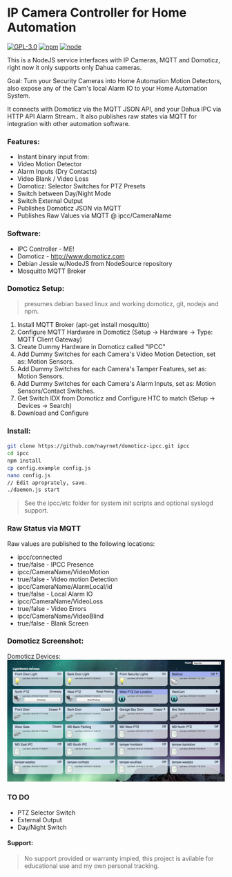 # IP Camera Controller for Home Automation
[![GPL-3.0](https://img.shields.io/badge/license-GPL-blue.svg)]()
[![npm](https://img.shields.io/npm/v/npm.svg)]()
[![node](https://img.shields.io/node/v/gh-badges.svg)]()

This is a NodeJS service interfaces with IP Cameras, MQTT and Domoticz, right now it only supports only Dahua cameras.

Goal: Turn your Security Cameras into Home Automation Motion Detectors, also expose any of the Cam's local Alarm IO to your Home Automation System.

It connects with Domoticz via the MQTT JSON API, and your Dahua IPC via HTTP API Alarm Stream.. It also publishes raw states via MQTT for integration with other automation software.

### Features:
* Instant binary input from:
 * Video Motion Detector
 * Alarm Inputs (Dry Contacts)
 * Video Blank / Video Loss
* Domoticz: Selector Switches for PTZ Presets
* Switch between Day/Night Mode
* Switch External Output
* Publishes Domoticz JSON via MQTT
* Publishes Raw Values via MQTT @ ipcc/CameraName

### Software:
* IPC Controller - ME!
* Domoticz - http://www.domoticz.com
* Debian Jessie w/NodeJS from NodeSource repository
* Mosquitto MQTT Broker

### Domoticz Setup:
> presumes debian based linux and working domoticz, git, nodejs and npm.

1. Install MQTT Broker (apt-get install mosquitto)
2. Configure MQTT Hardware in Domoticz (Setup -> Hardware -> Type: MQTT Client Gateway)
3. Create Dummy Hardware in Domoticz called "IPCC"
4. Add Dummy Switches for each Camera's Video Motion Detection, set as: Motion Sensors.
5. Add Dummy Switches for each Camera's Tamper Features, set as: Motion Sensors.
6. Add Dummy Switches for each Camera's Alarm Inputs, set as: Motion Sensors/Contact Switches.
7. Get Switch IDX from Domoticz and Configure HTC to match (Setup -> Devices -> Search)
8. Download and Configure

### Install:
```bash
git clone https://github.com/nayrnet/domoticz-ipcc.git ipcc
cd ipcc
npm install
cp config.example config.js
nano config.js
// Edit aproprately, save.
./daemon.js start
```
> See the ipcc/etc folder for system init scripts and optional syslogd support.

### Raw Status via MQTT
Raw values are published to the following locations:
* ipcc/connected 		
 * true/false - IPCC Presence
* ipcc/CameraName/VideoMotion 		
 * true/false - Video motion Detection
* ipcc/CameraName/AlarmLocal/id
 * true/false - Local Alarm IO
* ipcc/CameraName/VideoLoss
 * true/false - Video Errors
* ipcc/CameraName/VideoBlind
 * true/false - Blank Screen

### Domoticz Screenshot:
Domoticz Devices:
![Domoticz Devices](screenshots/domoticz-devices.png)

### TO DO
* PTZ Selector Switch
* External Output
* Day/Night Switch

#### Support:
> No support provided or warranty impied, this project is avilable for educational use and my own personal tracking.
